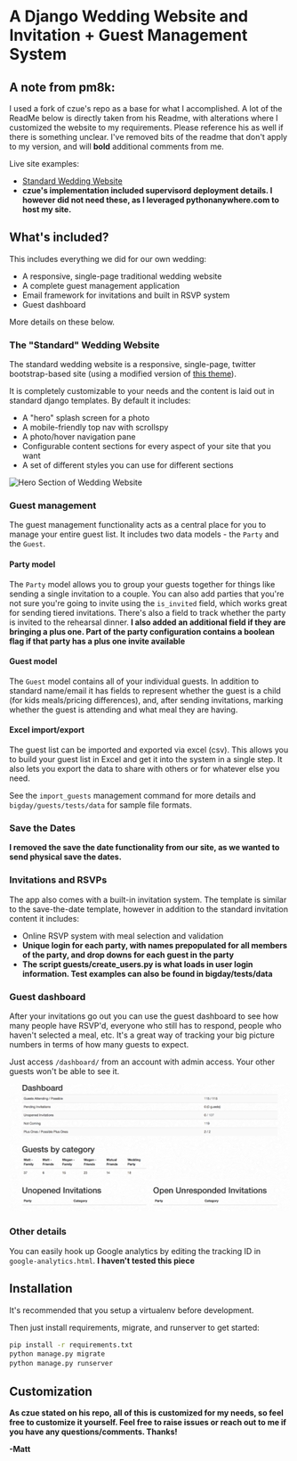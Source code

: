 # A Django Wedding Website and Invitation + Guest Management System


## A note from pm8k:

I used a fork of czue's repo as a base for what I accomplished. A lot of the ReadMe below is directly taken from his Readme, with alterations where I customized the website to my requirements. Please reference his as well if there is something unclear. I've removed bits of the readme that don't apply to my version, and will **bold** additional comments from me.

Live site examples:

- [Standard Wedding Website](http://marmerwedding.com/)
- **czue's implementation included supervisord deployment details. I however did not need these, as I leveraged pythonanywhere.com to host my site.**

## What's included?

This includes everything we did for our own wedding:

- A responsive, single-page traditional wedding website
- A complete guest management application
- Email framework for invitations and built in RSVP system
- Guest dashboard

More details on these below.

### The "Standard" Wedding Website

The standard wedding website is a responsive, single-page, twitter bootstrap-based site (using a modified version of
[this theme](https://blackrockdigital.github.io/startbootstrap-creative/)).

It is completely customizable to your needs and the content is laid out in standard django templates. By default it includes:

- A "hero" splash screen for a photo
- A mobile-friendly top nav with scrollspy
- A photo/hover navigation pane
- Configurable content sections for every aspect of your site that you want
- A set of different styles you can use for different sections

![Hero Section of Wedding Website](https://raw.githubusercontent.com/pm8k/django-wedding-website/master/screenshots/hero-page.png)

### Guest management

The guest management functionality acts as a central place for you to manage your entire guest list.
It includes two data models - the `Party` and the `Guest`.

#### Party model

The `Party` model allows you to group your guests together for things like sending a single invitation to a couple.
You can also add parties that you're not sure you're going to invite using the `is_invited` field, which works great for sending tiered invitations.
There's also a field to track whether the party is invited to the rehearsal dinner.
**I also added an additional field if they are bringing a plus one. Part of the party configuration contains a boolean flag if that party has a plus one invite available**

#### Guest model

The `Guest` model contains all of your individual guests.
In addition to standard name/email it has fields to represent whether the guest is a child (for kids meals/pricing differences),
and, after sending invitations, marking whether the guest is attending and what meal they are having.

#### Excel import/export

The guest list can be imported and exported via excel (csv).
This allows you to build your guest list in Excel and get it into the system in a single step.
It also lets you export the data to share with others or for whatever else you need.

See the `import_guests` management command for more details and `bigday/guests/tests/data` for sample file formats.

### Save the Dates

**I removed the save the date functionality from our site, as we wanted to send physical save the dates.**

### Invitations and RSVPs

The app also comes with a built-in invitation system.
The template is similar to the save-the-date template, however in addition to the standard invitation content it includes:


- Online RSVP system with meal selection and validation
- **Unique login for each party, with names prepopulated for all members of the party, and drop downs for each guest in the party**
- **The script guests/create_users.py is what loads in user login information. Test examples can also be found in bigday/tests/data**
### Guest dashboard

After your invitations go out you can use the guest dashboard to see how many people have RSVP'd, everyone who still
has to respond, people who haven't selected a meal, etc.
It's a great way of tracking your big picture numbers in terms of how many guests to expect.

Just access `/dashboard/` from an account with admin access. Your other guests won't be able to see it.

![Wedding Dashboard](https://raw.githubusercontent.com/pm8k/django-wedding-website/master/screenshots/wedding-dashboard.png)

### Other details

You can easily hook up Google analytics by editing the tracking ID in `google-analytics.html`.
**I haven't tested this piece**

## Installation

It's recommended that you setup a virtualenv before development.

Then just install requirements, migrate, and runserver to get started:

```bash
pip install -r requirements.txt
python manage.py migrate
python manage.py runserver
```

## Customization

**As czue stated on his repo, all of this is customized for my needs, so feel free to customize it yourself. Feel free to raise issues or reach out to me if you have any questions/comments. Thanks!**

**-Matt**
